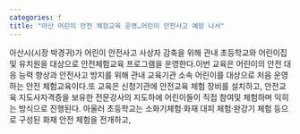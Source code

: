 ```yaml
---
categories: f
title: "아산 어린이 안전 체험교육 운영…어린이 안전사고 예방 나서"
---
```

아산시(시장 박경귀)가 어린이 안전사고 사상자 감축을 위해 관내 초등학교와 어린이집 및 유치원을 대상으로 안전체험교육 프로그램을 운영한다.이번 교육은 어린이의 안전 대응 능력 향상과 안전사고 방지를 위해 관내 교육기관 소속 어린이를 대상으로 처음 운영하는 안전 체험교육이다.또 교육은 신청기관에 안전교육 체험 장비를 설치하고, 안전교육 지도사자격증을 보유한 전문강사의 지도하에 어린이들이 직접 참여및 체험하며 익히는 방식으로 진행된다. 아울러 초등학교는 소화기체험·화재 대피 체험·완강기 체험 등으로 구성된 화재 안전 체험을 전개하고,